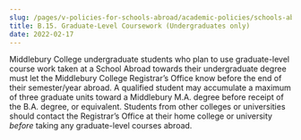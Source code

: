 ```yaml
---
slug: /pages/v-policies-for-schools-abroad/academic-policies/schools-abroad-b-15-graduate-level-coursework
title: B.15. Graduate-Level Coursework (Undergraduates only)
date: 2022-02-17
---
```


Middlebury College undergraduate students who plan to use graduate-level course work taken at a School Abroad towards their undergraduate degree must let the Middlebury College Registrar’s Office know before the end of their semester/year abroad. A qualified student may accumulate a maximum of three graduate units toward a Middlebury M.A. degree before receipt of the B.A. degree, or equivalent.
Students from other colleges or universities should contact the Registrar’s Office at their home college or university _before_ taking any graduate-level courses abroad.
